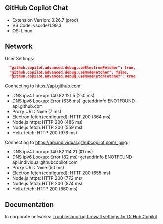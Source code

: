 ## GitHub Copilot Chat

- Extension Version: 0.26.7 (prod)
- VS Code: vscode/1.99.3
- OS: Linux

## Network

User Settings:
```json
  "github.copilot.advanced.debug.useElectronFetcher": true,
  "github.copilot.advanced.debug.useNodeFetcher": false,
  "github.copilot.advanced.debug.useNodeFetchFetcher": true
```

Connecting to https://api.github.com:
- DNS ipv4 Lookup: 140.82.121.5 (250 ms)
- DNS ipv6 Lookup: Error (636 ms): getaddrinfo ENOTFOUND api.github.com
- Proxy URL: None (7 ms)
- Electron fetch (configured): HTTP 200 (364 ms)
- Node.js https: HTTP 200 (486 ms)
- Node.js fetch: HTTP 200 (559 ms)
- Helix fetch: HTTP 200 (976 ms)

Connecting to https://api.individual.githubcopilot.com/_ping:
- DNS ipv4 Lookup: 140.82.114.21 (81 ms)
- DNS ipv6 Lookup: Error (82 ms): getaddrinfo ENOTFOUND api.individual.githubcopilot.com
- Proxy URL: None (50 ms)
- Electron fetch (configured): HTTP 200 (655 ms)
- Node.js https: HTTP 200 (772 ms)
- Node.js fetch: HTTP 200 (874 ms)
- Helix fetch: HTTP 200 (860 ms)

## Documentation

In corporate networks: [Troubleshooting firewall settings for GitHub Copilot](https://docs.github.com/en/copilot/troubleshooting-github-copilot/troubleshooting-firewall-settings-for-github-copilot).